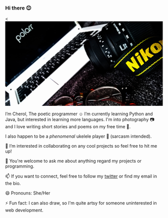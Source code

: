 ### Hi there 😊

<![](https://github.com/Cherol08/Cherol08/blob/main/nikon.jpg)

I’m Cherol, The poetic programmer ☺️
I’m currently learning Python and Java, but interested in learning more languages. I'm into photography :camera: and I love writing short stories and poems
on my free time :memo:. 

I also happen to be a _phenomenal_ ukelele player :guitar: (sarcasm intended).

👯 I’m interested in collaborating on any cool projects so feel free to hit me up!

💬 You're welcome to ask me about anything regard my projects or programming.

📫 If you want to connect, feel free to follow my [twitter](https://twitter.com/CodeGhoul08) or find my email in the bio.


😄 Pronouns: She/Her

⚡ Fun fact: I can also draw, so I'm quite artsy for someone uninterested in web development.
